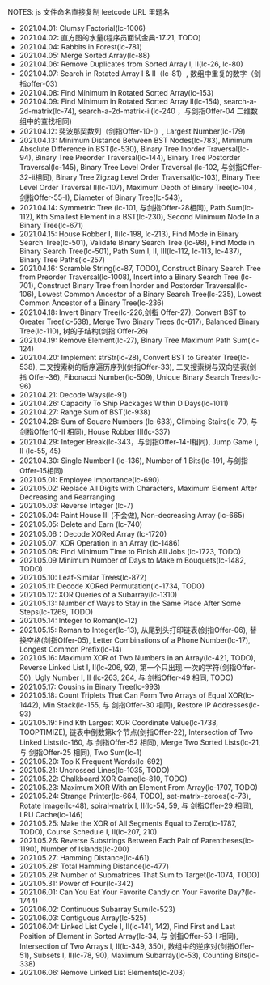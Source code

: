 NOTES: js 文件命名直接复制 leetcode URL 里题名 

- 2021.04.01: Clumsy Factorial(lc-1006) 
- 2021.04.02: 直方图的水量(程序员面试金典-17.21, TODO) 
- 2021.04.04: Rabbits in Forest(lc-781) 
- 2021.04.05: Merge Sorted Array(lc-88) 
- 2021.04.06: Remove Duplicates from Sorted Array I, II(lc-26, lc-80)  
- 2021.04.07: Search in Rotated Array I & II（lc-81）, 数组中重复的数字（剑指offer-03） 
- 2021.04.08: Find Minimum in Rotated Sorted Array(lc-153) 
- 2021.04.09: Find Minimum in Rotated Sorted Array II(lc-154), search-a-2d-matrix(lc-74), search-a-2d-matrix-ii(lc-240
  ，与剑指Offer-04 二维数组中的查找相同) 
- 2021.04.12: 斐波那契数列（剑指Offer-10-I）, Largest Number(lc-179) 
- 2021.04.13: Minimum Distance Between BST Nodes(lc-783), Minimum Absolute Difference in BST(lc-530), Binary Tree 
  Inorder Traversal(lc-94), 
  Binary Tree Preorder Traversal(lc-144), Binary Tree Postorder Traversal(lc-145), Binary Tree Level Order Traversal 
  (lc-102, 与剑指Offer-32-ii相同), Binary Tree Zigzag Level Order Traversal(lc-103), Binary Tree Level Order Traversal II(lc-107), Maximum 
  Depth of Binary Tree(lc-104，剑指Offer-55-I), Diameter of Binary Tree(lc-543), 
- 2021.04.14: Symmetric Tree (lc-101, 与剑指Offer-28相同), Path Sum(lc-112), Kth Smallest Element in a BST(lc-230), Second Minimum Node 
  In a Binary Tree(lc-671)
- 2021.04.15: House Robber I, II(lc-198, lc-213), Find Mode in Binary Search Tree(lc-501), Validate Binary Search 
  Tree (lc-98), Find Mode in Binary Search Tree(lc-501), Path Sum I, II, III(lc-112, lc-113, lc-437), Binary Tree 
  Paths(lc-257) 
- 2021.04.16: Scramble String(lc-87, TODO), Construct Binary Search Tree from Preorder Traversal(lc-1008), Insert into
  a Binary Search Tree (lc-701), Construct Binary Tree from Inorder and Postorder Traversal(lc-106), Lowest Common 
  Ancestor of a Binary Search Tree(lc-235), Lowest Common Ancestor of a Binary Tree(lc-236)
- 2021.04.18: Invert Binary Tree(lc-226,剑指 Offer-27), Convert BST to Greater Tree(lc-538), Merge Two Binary Trees 
  (lc-617), Balanced Binary Tree(lc-110), 树的子结构(剑指 Offer-26) 
- 2021.04.19: Remove Element(lc-27), Binary Tree Maximum Path Sum(lc-124)
- 2021.04.20: Implement strStr(lc-28), Convert BST to Greater Tree(lc-538), 二叉搜索树的后序遍历序列(剑指Offer-33),
  二叉搜索树与双向链表(剑指 Offer-36), Fibonacci Number(lc-509), Unique Binary Search Trees(lc-96)
- 2021.04.21: Decode Ways(lc-91)    
- 2021.04.26: Capacity To Ship Packages Within D Days(lc-1011)
- 2021.04.27: Range Sum of BST(lc-938) 
- 2021.04.28: Sum of Square Numbers (lc-633), Climbing Stairs(lc-70, 与 剑指Offer10-II 相同), House Robber III(lc-337)
- 2021.04.29: Integer Break(lc-343，与剑指Offer-14-I相同), Jump Game I, II (lc-55, 45) 
- 2021.04.30: Single Number I (lc-136), Number of 1 Bits(lc-191, 与剑指Offer-15相同) 
- 2021.05.01: Employee Importance(lc-690)
- 2021.05.02: Replace All Digits with Characters, Maximum Element After Decreasing and Rearranging 
- 2021.05.03: Reverse Integer (lc-7) 
- 2021.05.04: Paint House III (不会做), Non-decreasing Array (lc-665) 
- 2021.05.05: Delete and Earn (lc-740) 
- 2021.05.06：Decode XORed Array (lc-1720) 
- 2021.05.07: XOR Operation in an Array (lc-1486)
- 2021.05.08: Find Minimum Time to Finish All Jobs (lc-1723, TODO)
- 2021.05.09 Minimum Number of Days to Make m Bouquets(lc-1482, TODO)  
- 2021.05.10: Leaf-Similar Trees(lc-872)  
- 2021.05.11: Decode XORed Permutation(lc-1734, TODO) 
- 2021.05.12: XOR Queries of a Subarray(lc-1310)
- 2021.05.13: Number of Ways to Stay in the Same Place After Some Steps(lc-1269, TODO) 
- 2021.05.14: Integer to Roman(lc-12)
- 2021.05.15: Roman to Integer(lc-13), 从尾到头打印链表(剑指Offer-06), 替换空格(剑指Offer-05), Letter Combinations of a Phone
  Number(lc-17), Longest Common Prefix(lc-14)
- 2021.05.16: Maximum XOR of Two Numbers in an Array(lc-421, TODO), Reverse Linked List I, II(lc-206, 92), 第一个只出现
  一次的字符(剑指Offer-50), Ugly Number I, II (lc-263, 264, 与 剑指Offer-49 相同, TODO)
- 2021.05.17: Cousins in Binary Tree(lc-993) 
- 2021.05.18: Count Triplets That Can Form Two Arrays of Equal XOR(lc-1442), Min Stack(lc-155, 与 剑指Offer-30 相同), 
  Restore IP Addresses(lc-93) 
- 2021.05.19: Find Kth Largest XOR Coordinate Value(lc-1738, TOOPTIMIZE), 链表中倒数第k个节点(剑指Offer-22),
  Intersection of Two Linked Lists(lc-160, 与 剑指Offer-52 相同), Merge Two Sorted Lists(lc-21, 与 剑指Offer-25 相同),
  Two Sum(lc-1) 
- 2021.05.20: Top K Frequent Words(lc-692)
- 2021.05.21: Uncrossed Lines(lc-1035, TODO)  
- 2021.05.22: Chalkboard XOR Game(lc-810, TODO) 
- 2021.05.23: Maximum XOR With an Element From Array(lc-1707, TODO) 
- 2021.05.24: Strange Printer(lc-664, TODO), set-matrix-zeroes(lc-73), Rotate Image(lc-48),
  spiral-matrix I, II(lc-54, 59, 与 剑指Offer-29 相同), LRU Cache(lc-146) 
- 2021.05.25: Make the XOR of All Segments Equal to Zero(lc-1787, TODO), Course Schedule I, II(lc-207, 210)  
- 2021.05.26: Reverse Substrings Between Each Pair of Parentheses(lc-1190), Number of Islands(lc-200) 
- 2021.05.27: Hamming Distance(lc-461) 
- 2021.05.28: Total Hamming Distance(lc-477) 
- 2021.05.29: Number of Submatrices That Sum to Target(lc-1074, TODO) 
- 2021.05.31: Power of Four(lc-342) 
- 2021.06.01: Can You Eat Your Favorite Candy on Your Favorite Day?(lc-1744) 
- 2021.06.02: Continuous Subarray Sum(lc-523) 
- 2021.06.03: Contiguous Array(lc-525)  
- 2021.06.04: Linked List Cycle I, II(lc-141, 142), Find First and Last Position of Element in Sorted 
  Array(lc-34, 与 剑指Offer-53-I 相同), Intersection of Two Arrays I, II(lc-349, 350), 数组中的逆序对(剑指Offer-51),
  Subsets I, II(lc-78, 90), Maximum Subarray(lc-53), Counting Bits(lc-338) 
- 2021.06.06: Remove Linked List Elements(lc-203)   








 